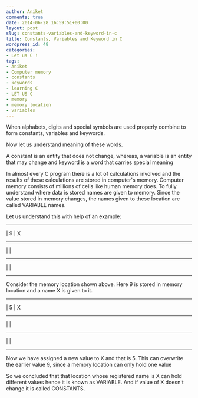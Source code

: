 ```yaml
---
author: Aniket
comments: true
date: 2014-06-28 16:59:51+00:00
layout: post
slug: constants-variables-and-keyword-in-c
title: Constants, Variables and Keyword in C
wordpress_id: 48
categories:
- Let us C !
tags:
- Aniket
- Computer memory
- constants
- keywords
- learning C
- LET US C
- memory
- memory location
- variables
---
```


When alphabets, digits and special symbols are used properly combine to form constants, variables and keywords. 

Now let us understand meaning of these words.  

A constant is an entity that does not change, whereas, a variable is an entity that may change and keyword is a word that carries special meaning  

In almost every C program there is a lot of calculations involved and the results of these calculations are stored in computer's memory. Computer memory consists of millions of cells like human memory does. To fully understand where data is stored names are given to memory. Since the value stored in memory changes, the names given to these location are called VARIABLE names.  

Let us understand this with help of an example:  

________________  

|      9                  | X  

________________  

|                          |  

________________  

|                          |  

________________

Consider the memory location shown above. Here 9 is stored in memory location and a name X is given to it.  

________________  

|      5                  | X  

________________  

|                          |  

________________  

|                          |  

________________

Now we have assigned a new value to X and that is 5. This can overwrite the earlier value 9, since a memory location can only hold one value 

So we concluded that that location whose registered name is X can hold different values hence it is known as VARIABLE. And if value of X doesn't change it is called CONSTANTS.
